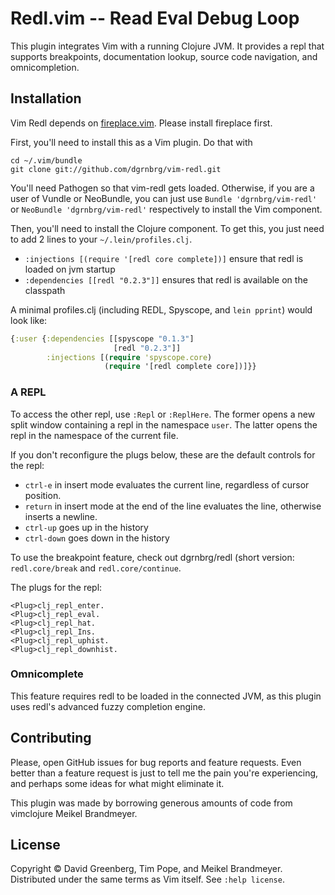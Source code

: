 # Redl.vim -- Read Eval Debug Loop

This plugin integrates Vim with a running Clojure JVM. It provides a repl that
supports breakpoints, documentation lookup, source code navigation, and
omnicompletion.

## Installation

Vim Redl depends on [fireplace.vim](https://github.com/tpope/vim-fireplace).
Please install fireplace first.

First, you'll need to install this as a Vim plugin. Do that with

    cd ~/.vim/bundle
    git clone git://github.com/dgrnbrg/vim-redl.git

You'll need Pathogen so that vim-redl gets loaded. Otherwise, if you are
a user of Vundle or NeoBundle, you can just use `Bundle 'dgrnbrg/vim-redl'`
or `NeoBundle 'dgrnbrg/vim-redl'` respectively to install the Vim component.

Then, you'll need to install the Clojure component. To get this, you just need to add 2 lines
to your `~/.lein/profiles.clj`.

- `:injections [(require '[redl core complete])]` ensure that redl is loaded on jvm startup
- `:dependencies [[redl "0.2.3"]]` ensures that redl is available on the classpath

A minimal profiles.clj (including REDL, Spyscope, and `lein pprint`) would look like:

```clojure
{:user {:dependencies [[spyscope "0.1.3"]
                       [redl "0.2.3"]]
        :injections [(require 'spyscope.core)
                     (require '[redl complete core])]}}
```

### A REPL

To access the other repl, use `:Repl` or `:ReplHere`. The former opens a new
split window containing a repl in the namespace `user`. The latter opens the
repl in the namespace of the current file.

If you don't reconfigure the plugs below, these are the default controls for
the repl:

- `ctrl-e` in insert mode evaluates the current line, regardless of cursor position.
- `return` in insert mode at the end of the line evaluates the line, otherwise inserts a newline.
- `ctrl-up` goes up in the history
- `ctrl-down` goes down in the history

To use the breakpoint feature, check out dgrnbrg/redl (short version: `redl.core/break`
and `redl.core/continue`.

The plugs for the repl:

    <Plug>clj_repl_enter.
    <Plug>clj_repl_eval.
    <Plug>clj_repl_hat.
    <Plug>clj_repl_Ins.
    <Plug>clj_repl_uphist.
    <Plug>clj_repl_downhist.


### Omnicomplete

This feature requires redl to be loaded in the connected JVM, as this plugin
uses redl's advanced fuzzy completion engine.

## Contributing

Please, open GitHub issues for bug reports and feature requests.  Even better than a
feature request is just to tell me the pain you're experiencing, and perhaps
some ideas for what might eliminate it.

This plugin was made by borrowing generous amounts of code from vimclojure Meikel Brandmeyer.

## License

Copyright © David Greenberg, Tim Pope, and Meikel Brandmeyer.
Distributed under the same terms as Vim itself.
See `:help license`.
